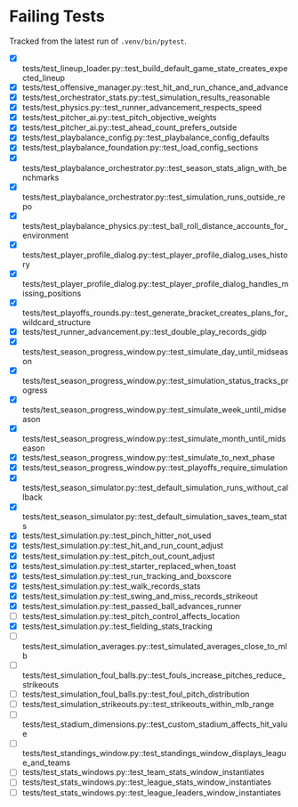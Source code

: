 # Failing Tests

Tracked from the latest run of `.venv/bin/pytest`.

- [x] tests/test_lineup_loader.py::test_build_default_game_state_creates_expected_lineup
- [x] tests/test_offensive_manager.py::test_hit_and_run_chance_and_advance
- [x] tests/test_orchestrator_stats.py::test_simulation_results_reasonable
- [x] tests/test_physics.py::test_runner_advancement_respects_speed
- [x] tests/test_pitcher_ai.py::test_pitch_objective_weights
- [x] tests/test_pitcher_ai.py::test_ahead_count_prefers_outside
- [x] tests/test_playbalance_config.py::test_playbalance_config_defaults
- [x] tests/test_playbalance_foundation.py::test_load_config_sections
- [x] tests/test_playbalance_orchestrator.py::test_season_stats_align_with_benchmarks
- [x] tests/test_playbalance_orchestrator.py::test_simulation_runs_outside_repo
- [x] tests/test_playbalance_physics.py::test_ball_roll_distance_accounts_for_environment
- [x] tests/test_player_profile_dialog.py::test_player_profile_dialog_uses_history
- [x] tests/test_player_profile_dialog.py::test_player_profile_dialog_handles_missing_positions
- [x] tests/test_playoffs_rounds.py::test_generate_bracket_creates_plans_for_wildcard_structure
- [x] tests/test_runner_advancement.py::test_double_play_records_gidp
- [x] tests/test_season_progress_window.py::test_simulate_day_until_midseason
- [x] tests/test_season_progress_window.py::test_simulation_status_tracks_progress
- [x] tests/test_season_progress_window.py::test_simulate_week_until_midseason
- [x] tests/test_season_progress_window.py::test_simulate_month_until_midseason
- [x] tests/test_season_progress_window.py::test_simulate_to_next_phase
- [x] tests/test_season_progress_window.py::test_playoffs_require_simulation
- [x] tests/test_season_simulator.py::test_default_simulation_runs_without_callback
- [x] tests/test_season_simulator.py::test_default_simulation_saves_team_stats
- [x] tests/test_simulation.py::test_pinch_hitter_not_used
- [x] tests/test_simulation.py::test_hit_and_run_count_adjust
- [x] tests/test_simulation.py::test_pitch_out_count_adjust
- [x] tests/test_simulation.py::test_starter_replaced_when_toast
- [x] tests/test_simulation.py::test_run_tracking_and_boxscore
- [x] tests/test_simulation.py::test_walk_records_stats
- [x] tests/test_simulation.py::test_swing_and_miss_records_strikeout
- [x] tests/test_simulation.py::test_passed_ball_advances_runner
- [ ] tests/test_simulation.py::test_pitch_control_affects_location
- [x] tests/test_simulation.py::test_fielding_stats_tracking
- [ ] tests/test_simulation_averages.py::test_simulated_averages_close_to_mlb
- [ ] tests/test_simulation_foul_balls.py::test_fouls_increase_pitches_reduce_strikeouts
- [ ] tests/test_simulation_foul_balls.py::test_foul_pitch_distribution
- [ ] tests/test_simulation_strikeouts.py::test_strikeouts_within_mlb_range
- [ ] tests/test_stadium_dimensions.py::test_custom_stadium_affects_hit_value
- [ ] tests/test_standings_window.py::test_standings_window_displays_league_and_teams
- [ ] tests/test_stats_windows.py::test_team_stats_window_instantiates
- [ ] tests/test_stats_windows.py::test_league_stats_window_instantiates
- [ ] tests/test_stats_windows.py::test_league_leaders_window_instantiates
